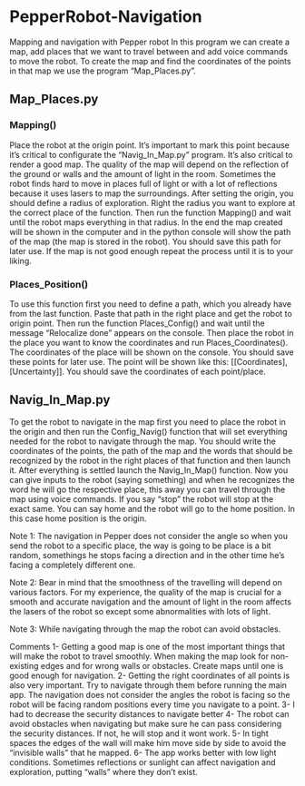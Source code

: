 # PepperRobot-Navigation
Mapping and navigation with Pepper robot
In this program we can create a map, add places that we want to travel between and add voice commands to move the robot. To create the map and find the coordinates of the points in that map we use the program “Map_Places.py”.

## Map_Places.py
### Mapping()	
Place the robot at the origin point. It’s important to mark this point because it’s critical to configurate the “Navig_In_Map.py” program. It’s also critical to render a good map. The quality of the map will depend on the reflection of the ground or walls and the amount of light in the room. Sometimes the robot finds hard to move in places full of light or with a lot of reflections because it uses lasers to map the surroundings.
After setting the origin, you should define a radius of exploration. Right the radius you want to explore at the correct place of the function. Then run the function Mapping() and wait until the robot maps everything in that radius. In the end the map created will be shown in the computer and in the python console will show the path of the map (the map is stored in the robot). You should save this path for later use. If the map is not good enough repeat the process until it is to your liking. 

### **Places_Position()**
To use this function first you need to define a path, which you already have from the last function. Paste that path in the right place and get the robot to origin point. Then run the function Places_Config() and wait until the message “Relocalize done” appears on the console. 
Then place the robot in the place you want to know the coordinates and run Places_Coordinates(). The coordinates of the place will be shown on the console. You should save these points for later use. The point will be shown like this: [[Coordinates], [Uncertainty]]. You should save the coordinates of each point/place.


## Navig_In_Map.py
To get the robot to navigate in the map first you need to place the robot in the origin and then run the Config_Navig() function that will set everything needed for the robot to navigate through the map. You should write the coordinates of the points, the path of the map and the words that should be recognized by the robot in the right places of that function and then launch it. After everything is settled launch the Navig_In_Map() function. Now you can give inputs to the robot (saying something) and when he recognizes the word he will go the respective place, this away you can travel through the map using voice commands. If you say “stop” the robot will stop at the exact same. You can say home and the robot will go to the home position. In this case home position is the origin.

Note 1:  The navigation in Pepper does not consider the angle so when you send the robot to a specific place, the way is going to be place is a bit random, somethings he stops facing a direction and in the other time he’s facing a completely different one. 

Note 2: Bear in mind that the smoothness of the travelling will depend on various factors. For my experience, the quality of the map is crucial for a smooth and accurate navigation and the amount of light in the room affects the lasers of the robot so except some abnormalities with lots of light. 

Note 3: While navigating through the map the robot can avoid obstacles.  

Comments
1-	Getting a good map is one of the most important things that will make the robot to travel smoothly. When making the map look for non-existing edges and for wrong walls or obstacles. Create maps until one is good enough for navigation.
2-	Getting the right coordinates of all points is also very important. Try to navigate through them before running the main app. The navigation does not consider the angles the robot is facing so the robot will be facing random positions every time you navigate to a point.
3-	I had to decrease the security distances to navigate better 
4-	The robot can avoid obstacles when navigating but make sure he can pass considering the security distances. If not, he will stop and it wont work. 
5-	In tight spaces the edges of the wall will make him move side by side to avoid the “invisible walls” that he mapped. 
6-	The app works better with low light conditions. Sometimes reflections or sunlight can affect navigation and exploration, putting “walls” where they don’t exist.
